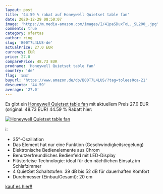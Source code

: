 ```yaml
---
layout: post
title: '44.59 % rabat auf Honeywell Quietset table fan'
date: 2020-12-29 08:50:07
image: 'https://m.media-amazon.com/images/I/41paSDuxToL._SL200_.jpg'
comments: true
category: ofertas
author: ring
slug: 'B00T7L4LUS-de'
actualPrice: 27.0 EUR
currency: EUR
price: 27.0
comparePrice: 48.73 EUR
prodname: 'Honeywell Quietset table fan'
country: 'de'
flag: '🇩🇪'
buyurl: 'https://www.amazon.de/dp/B00T7L4LUS/?tag=tolees0ca-21'
descuento: '44.59'
average: '27.0'
---
```


Es gibt ein [Honeywell Quietset table fan](https://www.amazon.de/dp/B00T7L4LUS/?tag=tolees0ca-21) mit aktuellem Preis 27.0 EUR (original: 48.73 EUR) 44.59 % Rabatt hier:

[![Honeywell Quietset table fan](https://m.media-amazon.com/images/I/41paSDuxToL._SL200_.jpg)](https://www.amazon.de/dp/B00T7L4LUS/?tag=tolees0ca-21)

ℹ️:

- 35°-Oszillation
- Das Element hat nur eine Funktion (Geschwindigkeitsregelung)
- Elektronische Bedienelemente aus Chrom
- Benutzerfreundliches Bedienfeld mit LED-Display
- Flüsterleise Technologie: ideal für den nächtlichen Einsatz im Schlafzimmer
- 4 QuietSet Schaltstufen: 39 dB bis 52 dB für dauerhaften Komfort
- Durchmesser (Einbau/Gesamt): 20 cm

[kauf es hier!!](https://www.amazon.de/dp/B00T7L4LUS/?tag=tolees0ca-21)
